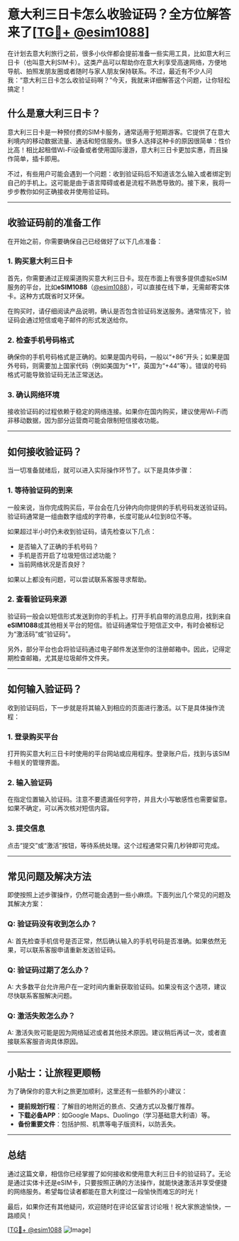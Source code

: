 # 意大利三日卡怎么收验证码？全方位解答来了[[TG💪+ @esim1088](https://t.me/s/esim1088)]

在计划去意大利旅行之前，很多小伙伴都会提前准备一些实用工具，比如意大利三日卡（也叫意大利SIM卡）。这类产品可以帮助你在意大利享受高速网络，方便地导航、拍照发朋友圈或者随时与家人朋友保持联系。不过，最近有不少人问我：“意大利三日卡怎么收验证码啊？”今天，我就来详细解答这个问题，让你轻松搞定！

## 什么是意大利三日卡？

意大利三日卡是一种预付费的SIM卡服务，通常适用于短期游客。它提供了在意大利境内的移动数据流量、通话和短信服务。很多人选择这种卡的原因很简单：性价比高！相比起租借Wi-Fi设备或者使用国际漫游，意大利三日卡更加实惠，而且操作简单，插卡即用。

不过，有些用户可能会遇到一个问题：收到验证码后不知道该怎么输入或者绑定到自己的手机上。这可能是由于语言障碍或者是流程不熟悉导致的。接下来，我将一步步教你如何正确接收并使用验证码。

---

## 收验证码前的准备工作

在开始之前，你需要确保自己已经做好了以下几点准备：

### 1. **购买意大利三日卡**
   首先，你需要通过正规渠道购买意大利三日卡。现在市面上有很多提供虚拟eSIM服务的平台，比如**eSIM1088**（[@esim1088](https://t.me/s/esim1088)），可以直接在线下单，无需邮寄实体卡。这种方式既省时又环保。

   在购买时，请仔细阅读产品说明，确认是否包含验证码发送服务。通常情况下，验证码会通过短信或电子邮件的形式发送给你。

### 2. **检查手机号码格式**
   确保你的手机号码格式是正确的。如果是国内号码，一般以“+86”开头；如果是国外号码，则需要加上国家代码（例如美国为“+1”，英国为“+44”等）。错误的号码格式可能导致验证码无法正常送达。

### 3. **确认网络环境**
   接收验证码的过程依赖于稳定的网络连接。如果你在国内购买，建议使用Wi-Fi而非移动数据，因为部分运营商可能会限制短信接收功能。

---

## 如何接收验证码？

当一切准备就绪后，就可以进入实际操作环节了。以下是具体步骤：

### 1. **等待验证码的到来**
   一般来说，当你完成购买后，平台会在几分钟内向你提供的手机号码发送验证码。验证码通常是一组由数字组成的字符串，长度可能从4位到8位不等。

   如果超过半小时仍未收到验证码，请先检查以下几点：
   - 是否输入了正确的手机号码？
   - 手机是否开启了垃圾短信过滤功能？
   - 当前网络状况是否良好？

   如果以上都没有问题，可以尝试联系客服寻求帮助。

### 2. **查看验证码来源**
   验证码一般会以短信形式发送到你的手机上。打开手机自带的消息应用，找到来自**eSIM1088**或其他相关平台的短信。验证码通常位于短信正文中，有时会被标记为“激活码”或“验证码”。

   另外，部分平台也会将验证码通过电子邮件发送至你的注册邮箱中。因此，记得定期检查邮箱，尤其是垃圾邮件文件夹。

---

## 如何输入验证码？

收到验证码后，下一步就是将其输入到相应的页面进行激活。以下是具体操作流程：

### 1. 登录购买平台
   打开购买意大利三日卡时使用的平台网站或应用程序。登录账户后，找到与该SIM卡相关的管理界面。

### 2. 输入验证码
   在指定位置输入验证码。注意不要遗漏任何字符，并且大小写敏感性也需要留意。如果不确定，可以再次核对短信内容。

### 3. 提交信息
   点击“提交”或“激活”按钮，等待系统处理。这个过程通常只需几秒钟即可完成。

---

## 常见问题及解决方法

即使按照上述步骤操作，仍然可能会遇到一些小麻烦。下面列出几个常见的问题及其解决方案：

### Q: 验证码没有收到怎么办？
A: 首先检查手机信号是否正常，然后确认输入的手机号码是否准确。如果依然无果，可以联系客服申请重新发送验证码。

### Q: 验证码过期了怎么办？
A: 大多数平台允许用户在一定时间内重新获取验证码。如果没有这个选项，建议尽快联系客服解决问题。

### Q: 激活失败怎么办？
A: 激活失败可能是因为网络延迟或者其他技术原因。建议稍后再试一次，或者直接联系客服咨询具体原因。

---

## 小贴士：让旅程更顺畅

为了确保你的意大利之旅更加顺利，这里还有一些额外的小建议：

- **提前规划行程**：了解目的地附近的景点、交通方式以及餐厅推荐。
- **下载必备APP**：如Google Maps、Duolingo（学习基础意大利语）等。
- **备份重要文件**：包括护照、机票等电子版资料，以防丢失。

---

## 总结

通过这篇文章，相信你已经掌握了如何接收和使用意大利三日卡的验证码了。无论是通过实体卡还是eSIM卡，只要按照正确的方法操作，就能快速激活并享受便捷的网络服务。希望每位读者都能在意大利度过一段愉快而难忘的时光！

最后，如果你还有其他疑问，欢迎随时在评论区留言讨论哦！祝大家旅途愉快，一路顺风！

[[TG💪+ @esim1088](https://t.me/s/esim1088) ![Image](https://i.postimg.cc/4NQfJmqS/Snipaste-2025-05-13-00-14-12.png)]
